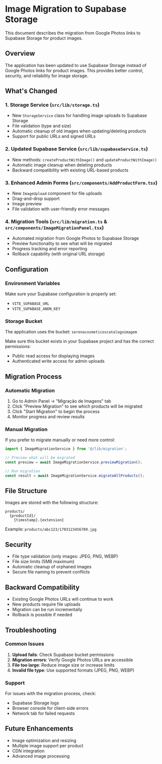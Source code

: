 # Image Migration to Supabase Storage

This document describes the migration from Google Photos links to Supabase Storage for product images.

## Overview

The application has been updated to use Supabase Storage instead of Google Photos links for product images. This provides better control, security, and reliability for image storage.

## What's Changed

### 1. Storage Service (`src/lib/storage.ts`)
- New `StorageService` class for handling image uploads to Supabase Storage
- File validation (type and size)
- Automatic cleanup of old images when updating/deleting products
- Support for public URLs and signed URLs

### 2. Updated Supabase Service (`src/lib/supabaseService.ts`)
- New methods: `createProductWithImage()` and `updateProductWithImage()`
- Automatic image cleanup when deleting products
- Backward compatibility with existing URL-based products

### 3. Enhanced Admin Forms (`src/components/AddProductForm.tsx`)
- New `ImageUpload` component for file uploads
- Drag-and-drop support
- Image preview
- File validation with user-friendly error messages

### 4. Migration Tools (`src/lib/migration.ts` & `src/components/ImageMigrationPanel.tsx`)
- Automated migration from Google Photos to Supabase Storage
- Preview functionality to see what will be migrated
- Progress tracking and error reporting
- Rollback capability (with original URL storage)

## Configuration

### Environment Variables
Make sure your Supabase configuration is properly set:
- `VITE_SUPABASE_URL`
- `VITE_SUPABASE_ANON_KEY`

### Storage Bucket
The application uses the bucket: `serenacosmeticoscatalogoimagem`

Make sure this bucket exists in your Supabase project and has the correct permissions:
- Public read access for displaying images
- Authenticated write access for admin uploads

## Migration Process

### Automatic Migration
1. Go to Admin Panel → "Migração de Imagens" tab
2. Click "Preview Migration" to see which products will be migrated
3. Click "Start Migration" to begin the process
4. Monitor progress and review results

### Manual Migration
If you prefer to migrate manually or need more control:

```typescript
import { ImageMigrationService } from '@/lib/migration';

// Preview what will be migrated
const preview = await ImageMigrationService.previewMigration();

// Run migration
const result = await ImageMigrationService.migrateAllProducts();
```

## File Structure

Images are stored with the following structure:
```
products/
  {productId}/
    {timestamp}.{extension}
```

Example: `products/abc123/1703123456789.jpg`

## Security

- File type validation (only images: JPEG, PNG, WEBP)
- File size limits (5MB maximum)
- Automatic cleanup of orphaned images
- Secure file naming to prevent conflicts

## Backward Compatibility

- Existing Google Photos URLs will continue to work
- New products require file uploads
- Migration can be run incrementally
- Rollback is possible if needed

## Troubleshooting

### Common Issues

1. **Upload fails**: Check Supabase bucket permissions
2. **Migration errors**: Verify Google Photos URLs are accessible
3. **File too large**: Reduce image size or increase limits
4. **Invalid file type**: Use supported formats (JPEG, PNG, WEBP)

### Support

For issues with the migration process, check:
- Supabase Storage logs
- Browser console for client-side errors
- Network tab for failed requests

## Future Enhancements

- Image optimization and resizing
- Multiple image support per product
- CDN integration
- Advanced image processing